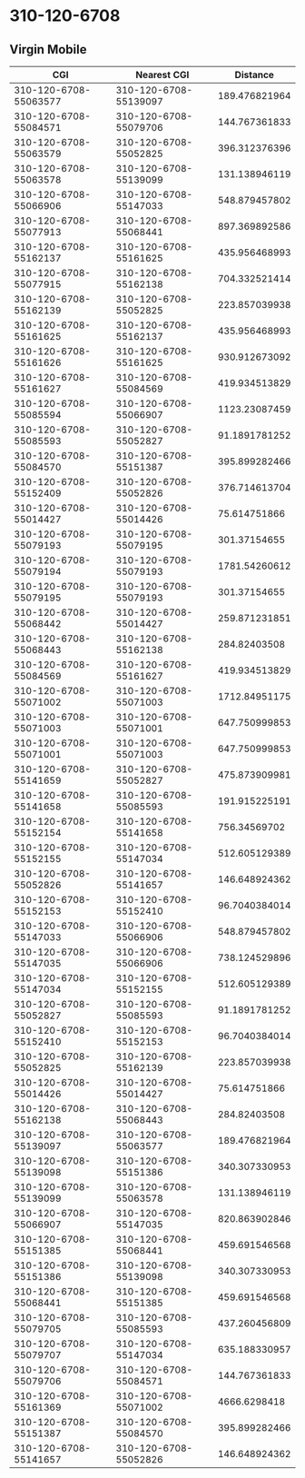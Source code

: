 # 310-120-6708
## Virgin Mobile


| CGI | Nearest CGI | Distance |
|-----|-------------|----------|
| 310-120-6708-55063577 | 310-120-6708-55139097 | 189.476821964 |
| 310-120-6708-55084571 | 310-120-6708-55079706 | 144.767361833 |
| 310-120-6708-55063579 | 310-120-6708-55052825 | 396.312376396 |
| 310-120-6708-55063578 | 310-120-6708-55139099 | 131.138946119 |
| 310-120-6708-55066906 | 310-120-6708-55147033 | 548.879457802 |
| 310-120-6708-55077913 | 310-120-6708-55068441 | 897.369892586 |
| 310-120-6708-55162137 | 310-120-6708-55161625 | 435.956468993 |
| 310-120-6708-55077915 | 310-120-6708-55162138 | 704.332521414 |
| 310-120-6708-55162139 | 310-120-6708-55052825 | 223.857039938 |
| 310-120-6708-55161625 | 310-120-6708-55162137 | 435.956468993 |
| 310-120-6708-55161626 | 310-120-6708-55161625 | 930.912673092 |
| 310-120-6708-55161627 | 310-120-6708-55084569 | 419.934513829 |
| 310-120-6708-55085594 | 310-120-6708-55066907 | 1123.23087459 |
| 310-120-6708-55085593 | 310-120-6708-55052827 | 91.1891781252 |
| 310-120-6708-55084570 | 310-120-6708-55151387 | 395.899282466 |
| 310-120-6708-55152409 | 310-120-6708-55052826 | 376.714613704 |
| 310-120-6708-55014427 | 310-120-6708-55014426 | 75.614751866 |
| 310-120-6708-55079193 | 310-120-6708-55079195 | 301.37154655 |
| 310-120-6708-55079194 | 310-120-6708-55079193 | 1781.54260612 |
| 310-120-6708-55079195 | 310-120-6708-55079193 | 301.37154655 |
| 310-120-6708-55068442 | 310-120-6708-55014427 | 259.871231851 |
| 310-120-6708-55068443 | 310-120-6708-55162138 | 284.82403508 |
| 310-120-6708-55084569 | 310-120-6708-55161627 | 419.934513829 |
| 310-120-6708-55071002 | 310-120-6708-55071003 | 1712.84951175 |
| 310-120-6708-55071003 | 310-120-6708-55071001 | 647.750999853 |
| 310-120-6708-55071001 | 310-120-6708-55071003 | 647.750999853 |
| 310-120-6708-55141659 | 310-120-6708-55052827 | 475.873909981 |
| 310-120-6708-55141658 | 310-120-6708-55085593 | 191.915225191 |
| 310-120-6708-55152154 | 310-120-6708-55141658 | 756.34569702 |
| 310-120-6708-55152155 | 310-120-6708-55147034 | 512.605129389 |
| 310-120-6708-55052826 | 310-120-6708-55141657 | 146.648924362 |
| 310-120-6708-55152153 | 310-120-6708-55152410 | 96.7040384014 |
| 310-120-6708-55147033 | 310-120-6708-55066906 | 548.879457802 |
| 310-120-6708-55147035 | 310-120-6708-55066906 | 738.124529896 |
| 310-120-6708-55147034 | 310-120-6708-55152155 | 512.605129389 |
| 310-120-6708-55052827 | 310-120-6708-55085593 | 91.1891781252 |
| 310-120-6708-55152410 | 310-120-6708-55152153 | 96.7040384014 |
| 310-120-6708-55052825 | 310-120-6708-55162139 | 223.857039938 |
| 310-120-6708-55014426 | 310-120-6708-55014427 | 75.614751866 |
| 310-120-6708-55162138 | 310-120-6708-55068443 | 284.82403508 |
| 310-120-6708-55139097 | 310-120-6708-55063577 | 189.476821964 |
| 310-120-6708-55139098 | 310-120-6708-55151386 | 340.307330953 |
| 310-120-6708-55139099 | 310-120-6708-55063578 | 131.138946119 |
| 310-120-6708-55066907 | 310-120-6708-55147035 | 820.863902846 |
| 310-120-6708-55151385 | 310-120-6708-55068441 | 459.691546568 |
| 310-120-6708-55151386 | 310-120-6708-55139098 | 340.307330953 |
| 310-120-6708-55068441 | 310-120-6708-55151385 | 459.691546568 |
| 310-120-6708-55079705 | 310-120-6708-55085593 | 437.260456809 |
| 310-120-6708-55079707 | 310-120-6708-55147034 | 635.188330957 |
| 310-120-6708-55079706 | 310-120-6708-55084571 | 144.767361833 |
| 310-120-6708-55161369 | 310-120-6708-55071002 | 4666.6298418 |
| 310-120-6708-55151387 | 310-120-6708-55084570 | 395.899282466 |
| 310-120-6708-55141657 | 310-120-6708-55052826 | 146.648924362 |
